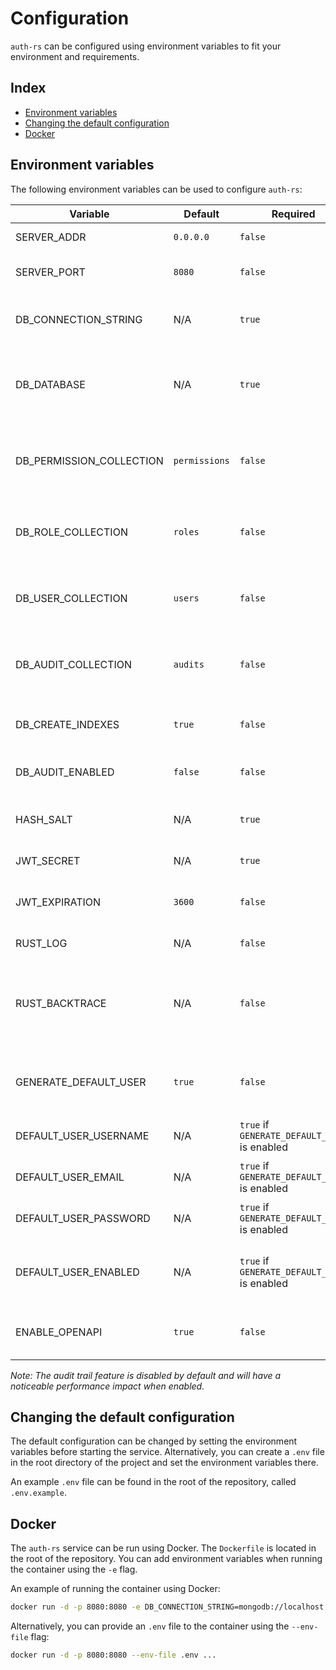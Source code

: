 # Configuration

`auth-rs` can be configured using environment variables to fit your environment and requirements.

## Index

- [Environment variables](#environment-variables)
- [Changing the default configuration](#changing-the-default-configuration)
- [Docker](#docker)

## Environment variables

The following environment variables can be used to configure `auth-rs`:

| Variable                 | Default       | Required                                     | Type        | Description                                                          |
|--------------------------|---------------|----------------------------------------------|-------------|----------------------------------------------------------------------|
| SERVER_ADDR              | `0.0.0.0`     | `false`                                      | `IPAddress` | The server address                                                   |
| SERVER_PORT              | `8080`        | `false`                                      | `u16`       | The port that the server will use                                    |
| DB_CONNECTION_STRING     | N/A           | `true`                                       | `String`    | The MongoDB connection string                                        |
| DB_DATABASE              | N/A           | `true`                                       | `String`    | The MongoDB Database that will be used by `auth-rs`                  |
| DB_PERMISSION_COLLECTION | `permissions` | `false`                                      | `String`    | The collection that holds the `Permission` entities                  |
| DB_ROLE_COLLECTION       | `roles`       | `false`                                      | `String`    | The collection that holds the `Role` entities                        |
| DB_USER_COLLECTION       | `users`       | `false`                                      | `String`    | The collection that holds the `User` entities                        |
| DB_AUDIT_COLLECTION      | `audits`      | `false`                                      | `String`    | The collection that holds the `Audit` entities                       |
| DB_CREATE_INDEXES        | `true`        | `false`                                      | `bool`      | Automatically create collection indexes                              |
| DB_AUDIT_ENABLED         | `false`       | `false`                                      | `bool`      | Enable or disable audit trails                                       |
| HASH_SALT                | N/A           | `true`                                       | `String`    | The salt to use to hash passwords using `argon2`                     |
| JWT_SECRET               | N/A           | `true`                                       | `String`    | The JWT secret                                                       |
| JWT_EXPIRATION           | `3600`        | `false`                                      | `usize`     | The JWT expiration time in seconds                                   |
| RUST_LOG                 | N/A           | `false`                                      | `String`    | The default log level                                                |
| RUST_BACKTRACE           | N/A           | `false`                                      | `String`    | Controls whether or not backtraces are displayed when a panic occurs |
| GENERATE_DEFAULT_USER    | `true`        | `false`                                      | `bool`      | Sets whether a default administrator `User` should be generated      |
| DEFAULT_USER_USERNAME    | N/A           | `true` if `GENERATE_DEFAULT_USER` is enabled | `String`    | The default `User`'s username                                        |
| DEFAULT_USER_EMAIL       | N/A           | `true` if `GENERATE_DEFAULT_USER` is enabled | `String`    | The default `User`'s email address                                   |
| DEFAULT_USER_PASSWORD    | N/A           | `true` if `GENERATE_DEFAULT_USER` is enabled | `String`    | The default `User`'s password                                        |
| DEFAULT_USER_ENABLED     | N/A           | `true` if `GENERATE_DEFAULT_USER` is enabled | `bool`      | Sets whether the default user is enabled or not                      |
| ENABLE_OPENAPI           | `true`        | `false`                                      | `bool`      | Enables or disables the OpenAPI endpoint                             |

*Note: The audit trail feature is disabled by default and will have a noticeable performance impact when enabled.*

## Changing the default configuration

The default configuration can be changed by setting the environment variables before starting the service.
Alternatively, you can create a `.env` file in the root directory of the project and set the environment variables
there.

An example `.env` file can be found in the root of the repository, called `.env.example`.

## Docker

The `auth-rs` service can be run using Docker. The `Dockerfile` is located in the root of the repository.
You can add environment variables when running the container using the `-e` flag.

An example of running the container using Docker:

```bash
docker run -d -p 8080:8080 -e DB_CONNECTION_STRING=mongodb://localhost:27017 -e DB_DATABASE=auth-rs -e HASH_SALT=mysalt -e JWT_SECRET=mysecret -e DEFAULT_USER_USERNAME=admin -e DEFAULT_USER_EMAIL=example@codedead.com -e DEFAULT_USER_PASSWORD=secret -e DEFAULT_USER_ENABLED=true
```

Alternatively, you can provide an `.env` file to the container using the `--env-file` flag:

```bash
docker run -d -p 8080:8080 --env-file .env ...
```
